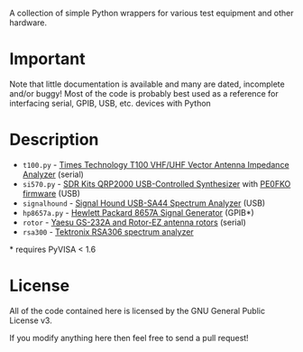 A collection of simple Python wrappers for various test equipment and other hardware.

# Important

Note that little documentation is available and many are dated, incomplete and/or buggy!
Most of the code is probably best used as a reference for interfacing serial,
GPIB, USB, etc. devices with Python

# Description

* `t100.py` - [Times Technology T100 VHF/UHF Vector Antenna Impedance Analyzer](http://timestechnology.com.hk/support-T100.html) (serial)
* `si570.py` - [SDR Kits QRP2000 USB-Controlled Synthesizer](http://sdr-kits.net/QRP2000_Description.html) with [PE0FKO firmware](https://code.google.com/p/usbavrsi570/) (USB)
* `signalhound` - [Signal Hound USB-SA44 Spectrum Analyzer](https://www.signalhound.com/products/) (USB)
* `hp8657a.py` - [Hewlett Packard 8657A Signal Generator](http://www.home.agilent.com/en/pd-1000002201%3Aepsg%3Apro-pn-8657A/synthesized-signal-generator-100-khz-to-1040-mhz) (GPIB\*)
* `rotor` - [Yaesu GS-232A and Rotor-EZ antenna rotors](http://www.universal-radio.com/catalog/hamrot/4228.html) (serial)
* `rsa300` - [Tektronix RSA306 spectrum analyzer](http://www.tek.com/spectrum-analyzer/rsa306)

\* requires PyVISA < 1.6

# License

All of the code contained here is licensed by the GNU General Public License v3.

If you modify anything here then feel free to send a pull request!
